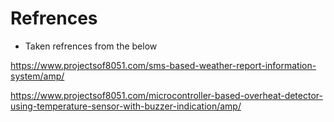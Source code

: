 # Refrences

* Taken refrences from the below 

https://www.projectsof8051.com/sms-based-weather-report-information-system/amp/

https://www.projectsof8051.com/microcontroller-based-overheat-detector-using-temperature-sensor-with-buzzer-indication/amp/
